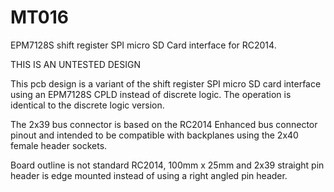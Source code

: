 # MT016
EPM7128S shift register SPI micro SD Card interface for RC2014.

THIS IS AN UNTESTED DESIGN

This pcb design is a variant of the shift register SPI micro SD card interface using an EPM7128S CPLD instead of discrete logic. The operation is identical to the discrete logic version.

The 2x39 bus connector is based on the RC2014 Enhanced bus connector pinout and intended to be compatible with backplanes using the 2x40 female header sockets.

Board outline is not standard RC2014, 100mm x 25mm and 2x39 straight pin header is edge mounted instead of using a right angled pin header.

